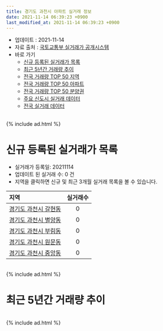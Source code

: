 ```yaml
---
title: 경기도 과천시 아파트 실거래 정보
date: 2021-11-14 06:39:23 +0900
last_modified_at: 2021-11-14 06:39:23 +0900
---
```


* 업데이트 : 2021-11-14
* 자료 출처 : [국토교통부 실거래가 공개시스템](http://rt.molit.go.kr)
* 바로 가기
    * [신규 등록된 실거래가 목록](#신규-등록된-실거래가-목록)
    * [최근 5년간 거래량 추이](#최근-5년간-거래량-추이)
    * [전국 거래량 TOP 50 지역](https://inasie.github.io/apt-trade-info/최근-3개월-전국에서-가장-거래가-많이-발생한-지역)
    * [전국 거래량 TOP 50 아파트](https://inasie.github.io/apt-trade-info/최근-3개월-전국에서-가장-거래가-많이-발생한-아파트)
    * [전국 거래량 TOP 50 분양권](https://inasie.github.io/apt-trade-info/최근-3개월-전국에서-가장-거래가-많이-발생한-분양권)
    * [주요 신도시 실거래 데이터](https://inasie.github.io/apt-trade-info/주요-신도시)
    * [전국 실거래 데이터](https://inasie.github.io/apt-trade-info/전국)

<br>
{% include ad.html %}
<br>

# 신규 등록된 실거래가 목록
* 실거래가 등록일: 20211114
* 업데이트 된 실거래 수: 0 건
* 지역을 클릭하면 신규 및 최근 3개월 실거래 목록을 볼 수 있습니다.


|지역|실거래수|
|:---|:---:|
|[경기도 과천시 갈현동](https://inasie.github.io/apt-trade-info/경기도-과천시-갈현동)|0|
|[경기도 과천시 별양동](https://inasie.github.io/apt-trade-info/경기도-과천시-별양동)|0|
|[경기도 과천시 부림동](https://inasie.github.io/apt-trade-info/경기도-과천시-부림동)|0|
|[경기도 과천시 원문동](https://inasie.github.io/apt-trade-info/경기도-과천시-원문동)|0|
|[경기도 과천시 중앙동](https://inasie.github.io/apt-trade-info/경기도-과천시-중앙동)|0|


<br>
{% include ad.html %}
<br>

# 최근 5년간 거래량 추이


<div style="width:100%;">
    <canvas id="deal_progress" height="200"></canvas>
</div>

<script>
new Chart(document.getElementById("deal_progress"), {
    type: 'line',
    data: {
        labels: ['201611','201612','201701','201702','201703','201704','201705','201706','201707','201708','201709','201710','201711','201712','201801','201802','201803','201804','201805','201806','201807','201808','201809','201810','201811','201812','201901','201902','201903','201904','201905','201906','201907','201908','201909','201910','201911','201912','202001','202002','202003','202004','202005','202006','202007','202008','202009','202010','202011','202012','202101','202102','202103','202104','202105','202106','202107','202108','202109','202110','202111'],
        datasets: [{
            label: '매매',
            pointRadius: 1,
            data: [27, 29, 26, 53, 64, 67, 90, 90, 144, 22, 49, 50, 78, 115, 157, 42, 39, 20, 17, 13, 47, 111, 24, 5, 9, 7, 10, 9, 10, 21, 46, 68, 59, 31, 62, 78, 78, 22, 7, 12, 6, 10, 20, 67, 36, 15, 18, 21, 83, 75, 49, 18, 11, 44, 45, 28, 34, 22, 10, 8, 0],
            borderColor: "rgba(255, 201, 14, 1)",
            backgroundColor: "rgba(255, 201, 14, 0.5)",
            fill: false,
            lineTension: 0
        },{
            label: '전월세',
            pointRadius: 1,
            data: [129, 123, 114, 115, 108, 78, 73, 94, 89, 74, 77, 78, 83, 101, 111, 118, 124, 78, 83, 92, 106, 111, 132, 125, 107, 119, 112, 91, 86, 62, 57, 82, 84, 78, 74, 87, 91, 103, 106, 124, 77, 82, 151, 152, 139, 100, 71, 153, 122, 161, 111, 113, 133, 204, 188, 124, 106, 97, 83, 135, 15],
            borderColor: "rgba(0, 141, 185, 1)",
            backgroundColor: "rgba(0, 141, 185, 0.5)",
            fill: false,
            lineTension: 0
        }
        ]
    },
    options: {
        responsive: true,
        title: {
            display: false
        },
        tooltips: {
            mode: 'index',
            intersect: false
        },
        hover: {
            mode: 'nearest',
            intersect: true
        },
        scales: {
            xAxes: [{
                display: true,
                scaleLabel: {
                    display: true,
                    labelString: '년/월'
                }
            }],
            yAxes: [{
                display: true,
                ticks: {
                    suggestedMin: 0,
                },
                scaleLabel: {
                    display: true,
                    labelString: '실거래 수'
                }
            }]
        }
    }
});

</script>


<br>
{% include ad.html %}
<br>

